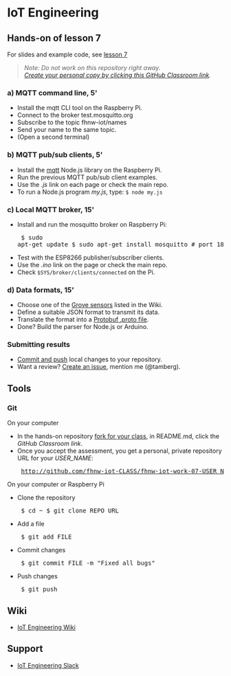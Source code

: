 # IoT Engineering
## Hands-on of lesson 7
For slides and example code, see [lesson 7](../../../fhnw-iot/blob/master/07/README.md)

> *Note: Do not work on this repository right away.*<br/>
> *[Create your personal copy by clicking this GitHub Classroom link](https://classroom.github.com/a/q4O3g_oQ).*

### a) MQTT command line, 5'
* Install the mqtt CLI tool on the Raspberry Pi.
* Connect to the broker test.mosquitto.org
* Subscribe to the topic fhnw-iot/names
* Send your name to the same topic.
* (Open a second terminal)

### b) MQTT pub/sub clients, 5'
* Install the [mqtt](https://github.com/mqttjs/MQTT.js) Node.js library on the Raspberry Pi.
* Run the previous MQTT pub/sub client examples.
* Use the _.js_ link on each page or check the main repo.
* To run a Node.js program _my.js_, type: ```$ node my.js```

### c) Local MQTT broker, 15'
* Install and run the mosquitto broker on Raspberry Pi:<pre>
    $ sudo apt-get update
    $ sudo apt-get install mosquitto # port 1883</pre>
* Test with the ESP8266 publisher/subscriber clients.
* Use the _.ino_ link on the page or check the main repo.
* Check ```$SYS/broker/clients/connected``` on the Pi.

### d) Data formats, 15'
* Choose one of the [Grove sensors](https://github.com/tamberg/fhnw-iot/wiki/Grove-Sensors) listed in the Wiki.
* Define a suitable JSON format to transmit its data.
* Translate the format into a [Protobuf .proto file](https://developers.google.com/protocol-buffers/docs/proto).
* Done? Build the parser for Node.js or Arduino.

### Submitting results
* [Commit and push](#git) local changes to your repository.
* Want a review? [Create an issue](../../issues/new), mention me (@tamberg).

## Tools
### Git
On your computer
* In the hands-on repository [fork for your class](../../network/members), in README.md, click the _GitHub Classroom link_.
* Once you accept the assessment, you get a personal, private repository URL for your _USER_NAME_:<pre>
http://github.com/fhnw-iot-CLASS/fhnw-iot-work-07-USER_NAME</pre>

On your computer or Raspberry Pi
* Clone the repository<pre>
    $ cd ~
    $ git clone REPO_URL</pre>
* Add a file<pre>
    $ git add FILE</pre>
* Commit changes<pre>
    $ git commit FILE -m "Fixed all bugs"</pre>
* Push changes<pre>
    $ git push</pre>

## Wiki
- [IoT Engineering Wiki](https://github.com/tamberg/fhnw-iot/wiki)

## Support
- [IoT Engineering Slack](https://fhnw-iot.slack.com/)
